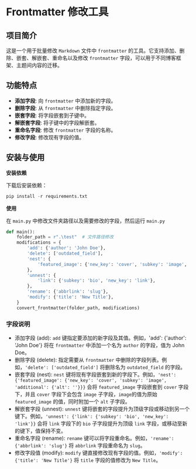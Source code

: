 # Frontmatter 修改工具

## 项目简介
这是一个用于批量修改 `Markdown` 文件中 `frontmatter` 的工具。它支持添加、删除、嵌套、解嵌套、重命名以及修改 `frontmatter` 字段，可以用于不同博客框架、主题间内容的迁移。

## 功能特点
- **添加字段**: 向 `frontmatter` 中添加新的字段。
- **删除字段**: 从 `frontmatter` 中删除指定字段。
- **嵌套字段**: 将字段嵌套到子键中。
- **解嵌套字段**: 将子键中的字段解嵌套。
- **重命名字段**: 修改 `frontmatter` 字段的名称。
- **修改字段**: 修改现有字段的值。

## 安装与使用
**安装依赖**

下载后安装依赖：
```python
pip install -r requirements.txt
```
**使用**

在 `main.py` 中修改文件夹路径以及需要修改的字段，然后运行 `main.py`

```python
def main():
    folder_path = r".\test"  # 文件路径修改
    modifications = {
        'add': {'author': 'John Doe'},
        'delete': ['outdated_field'],
        'nest': {
            'featured_image': {'new_key': 'cover', 'subkey': 'image', 'additional': {'alt': ''}},
        },
        'unnest': {
            'link': {'subkey': 'bio', 'new_key': 'link'},
        },
        'rename': {'abbrlink': 'slug'},
        'modify': {'title': 'New Title'},
    }
    convert_frontmatter(folder_path, modifications)
```
### 字段说明
- 添加字段 (add): `add` 键指定要添加的新字段及其值。例如，'add': {'author': 'John Doe'} 将在 `frontmatter` 中添加一个名为 `author` 的字段，值为 John Doe。
- 删除字段 (delete): 指定需要从 `frontmatter` 中删除的字段列表。例如，`'delete': ['outdated_field']` 将删除名为 `outdated_field` 的字段。
- 嵌套字段 (nest): `nest` 键将现有字段嵌套到新的字段下。例如，`'nest': {'featured_image': {'new_key': 'cover', 'subkey': 'image', 'additional': {'alt': ''}}}` 会将 `featured_image` 字段嵌套到 `cover` 字段下，并且 `cover` 字段下会包含 `image` 子字段，`image`的值为原始 `featured_image` 的值，同时附加一个 `alt` 子字段。
- 解嵌套字段 (unnest): `unnest` 键将嵌套的字段提升为顶级字段或移动到另一个键下。例如，`'unnest': {'link': {'subkey': 'bio', 'new_key': 'link'}}` 会将 `link` 字段下的 `bio` 子字段提升为顶级 `link` 字段，或移动至新的键下，值保持不变。
- 重命名字段 (rename):  `rename` 键可以将字段重命名。例如，`'rename': {'abbrlink': 'slug'}` 将 `abbrlink` 字段重命名为 `slug`。
- 修改字段值 (modify): `modify` 键直接修改现有字段的值。例如，`'modify': {'title': 'New Title'}` 将 `title` 字段的值修改为 `New Title`。

